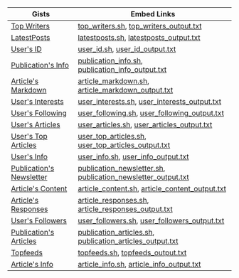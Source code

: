| Gists | Embed Links |
| --- | --- |
| [Top Writers](https://gist.github.com/weeping-angel/9217562c854f85a2c949fb497ceb8cbc) | [top_writers.sh](https://gist.github.com/weeping-angel/9217562c854f85a2c949fb497ceb8cbc.js?file=top_writers.sh), [top_writers_output.txt](https://gist.github.com/weeping-angel/9217562c854f85a2c949fb497ceb8cbc.js?file=top_writers_output.txt)
| [LatestPosts](https://gist.github.com/weeping-angel/dad4f1382928798b5d2dbfd1fd9c8c38) | [latestposts.sh](https://gist.github.com/weeping-angel/dad4f1382928798b5d2dbfd1fd9c8c38.js?file=latestposts.sh), [latestposts_output.txt](https://gist.github.com/weeping-angel/dad4f1382928798b5d2dbfd1fd9c8c38.js?file=latestposts_output.txt)
| [User's ID](https://gist.github.com/weeping-angel/ac33f3d869ea8a859052fbb98e988385) | [user_id.sh](https://gist.github.com/weeping-angel/ac33f3d869ea8a859052fbb98e988385.js?file=user_id.sh), [user_id_output.txt](https://gist.github.com/weeping-angel/ac33f3d869ea8a859052fbb98e988385.js?file=user_id_output.txt)
| [Publication's Info](https://gist.github.com/weeping-angel/e73f4c180b71fed2de9160dff38d25be) | [publication_info.sh](https://gist.github.com/weeping-angel/e73f4c180b71fed2de9160dff38d25be.js?file=publication_info.sh), [publication_info_output.txt](https://gist.github.com/weeping-angel/e73f4c180b71fed2de9160dff38d25be.js?file=publication_info_output.txt)
| [Article's Markdown](https://gist.github.com/weeping-angel/a692fc43a7f8a85aa25e358baf0544d6) | [article_markdown.sh](https://gist.github.com/weeping-angel/a692fc43a7f8a85aa25e358baf0544d6.js?file=article_markdown.sh), [article_markdown_output.txt](https://gist.github.com/weeping-angel/a692fc43a7f8a85aa25e358baf0544d6.js?file=article_markdown_output.txt)
| [User's Interests](https://gist.github.com/weeping-angel/deb68d4ac20f29fae389bc78d2bab6a4) | [user_interests.sh](https://gist.github.com/weeping-angel/deb68d4ac20f29fae389bc78d2bab6a4.js?file=user_interests.sh), [user_interests_output.txt](https://gist.github.com/weeping-angel/deb68d4ac20f29fae389bc78d2bab6a4.js?file=user_interests_output.txt)
| [User's Following](https://gist.github.com/weeping-angel/7f3d13b52205e5b48a0edba8a8677bfe) | [user_following.sh](https://gist.github.com/weeping-angel/7f3d13b52205e5b48a0edba8a8677bfe.js?file=user_following.sh), [user_following_output.txt](https://gist.github.com/weeping-angel/7f3d13b52205e5b48a0edba8a8677bfe.js?file=user_following_output.txt)
| [User's Articles](https://gist.github.com/weeping-angel/c0c133d64268a9ef2a4eb62e0408f474) | [user_articles.sh](https://gist.github.com/weeping-angel/c0c133d64268a9ef2a4eb62e0408f474.js?file=user_articles.sh), [user_articles_output.txt](https://gist.github.com/weeping-angel/c0c133d64268a9ef2a4eb62e0408f474.js?file=user_articles_output.txt)
| [User's Top Articles](https://gist.github.com/weeping-angel/c64fb4791441951deeaaac458672879b) | [user_top_articles.sh](https://gist.github.com/weeping-angel/c64fb4791441951deeaaac458672879b.js?file=user_top_articles.sh), [user_top_articles_output.txt](https://gist.github.com/weeping-angel/c64fb4791441951deeaaac458672879b.js?file=user_top_articles_output.txt)
| [User's Info](https://gist.github.com/weeping-angel/c26f5b68a01c5482f5a712e0a652fdd3) | [user_info.sh](https://gist.github.com/weeping-angel/c26f5b68a01c5482f5a712e0a652fdd3.js?file=user_info.sh), [user_info_output.txt](https://gist.github.com/weeping-angel/c26f5b68a01c5482f5a712e0a652fdd3.js?file=user_info_output.txt)
| [Publication's Newsletter](https://gist.github.com/weeping-angel/4ed062ced5c2068cec38567f62d497f4) | [publication_newsletter.sh](https://gist.github.com/weeping-angel/4ed062ced5c2068cec38567f62d497f4.js?file=publication_newsletter.sh), [publication_newsletter_output.txt](https://gist.github.com/weeping-angel/4ed062ced5c2068cec38567f62d497f4.js?file=publication_newsletter_output.txt)
| [Article's Content](https://gist.github.com/weeping-angel/d64a3b2a09ad468abc517949379b1c0b) | [article_content.sh](https://gist.github.com/weeping-angel/d64a3b2a09ad468abc517949379b1c0b.js?file=article_content.sh), [article_content_output.txt](https://gist.github.com/weeping-angel/d64a3b2a09ad468abc517949379b1c0b.js?file=article_content_output.txt)
| [Article's Responses](https://gist.github.com/weeping-angel/5e7b360bd7e3a03e3035a036a50e22c8) | [article_responses.sh](https://gist.github.com/weeping-angel/5e7b360bd7e3a03e3035a036a50e22c8.js?file=article_responses.sh), [article_responses_output.txt](https://gist.github.com/weeping-angel/5e7b360bd7e3a03e3035a036a50e22c8.js?file=article_responses_output.txt)
| [User's Followers](https://gist.github.com/weeping-angel/66e7ee163f48e426dec93fbded420802) | [user_followers.sh](https://gist.github.com/weeping-angel/66e7ee163f48e426dec93fbded420802.js?file=user_followers.sh), [user_followers_output.txt](https://gist.github.com/weeping-angel/66e7ee163f48e426dec93fbded420802.js?file=user_followers_output.txt)
| [Publication's Articles](https://gist.github.com/weeping-angel/d4ba88bd29cf3482927e77e87ed236d7) | [publication_articles.sh](https://gist.github.com/weeping-angel/d4ba88bd29cf3482927e77e87ed236d7.js?file=publication_articles.sh), [publication_articles_output.txt](https://gist.github.com/weeping-angel/d4ba88bd29cf3482927e77e87ed236d7.js?file=publication_articles_output.txt)
| [Topfeeds](https://gist.github.com/weeping-angel/8be504accef43976d161cd0b72c23009) | [topfeeds.sh](https://gist.github.com/weeping-angel/8be504accef43976d161cd0b72c23009.js?file=topfeeds.sh), [topfeeds_output.txt](https://gist.github.com/weeping-angel/8be504accef43976d161cd0b72c23009.js?file=topfeeds_output.txt)
| [Article's Info](https://gist.github.com/weeping-angel/3946e149d9b99b00e16fca59845ea2d3) | [article_info.sh](https://gist.github.com/weeping-angel/3946e149d9b99b00e16fca59845ea2d3.js?file=article_info.sh), [article_info_output.txt](https://gist.github.com/weeping-angel/3946e149d9b99b00e16fca59845ea2d3.js?file=article_info_output.txt)
